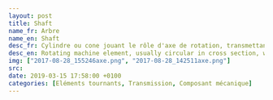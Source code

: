 ```yaml
---
layout: post
title: Shaft
name_fr: Arbre
name_en: Shaft
desc_fr: Cylindre ou cone jouant le rôle d'axe de rotation, transmettant un couple.
desc_en: Rotating machine element, usually circular in cross section, which is used to transmit power from one part to another, or from a machine which produces power to a machine which absorbs power.
img: ["2017-08-28_155246axe.png", "2017-08-28_142511axe.png"]
src: 
date: 2019-03-15 17:58:00 +0100
categories: [Eléments tournants, Transmission, Composant mécanique]
---
```

